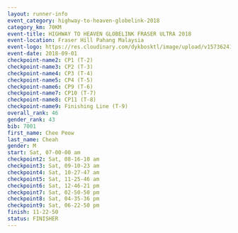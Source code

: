 ```yaml
---
layout: runner-info 
event_category: highway-to-heaven-globelink-2018 
category_km: 70KM 
event-title: HIGHWAY TO HEAVEN GLOBELINK FRASER ULTRA 2018 
event-location: Fraser Hill Pahang Malaysia 
event-logo: https://res.cloudinary.com/dykbosktl/image/upload/v1573624145/Logo/download_nnzjlh.png 
event-date: 2018-09-01 
checkpoint-name2: CP1 (T-2) 
checkpoint-name3: CP2 (T-3) 
checkpoint-name4: CP3 (T-4) 
checkpoint-name5: CP4 (T-5) 
checkpoint-name6: CP9 (T-6) 
checkpoint-name7: CP10 (T-7) 
checkpoint-name8: CP11 (T-8) 
checkpoint-name9: Finishing Line (T-9) 
overall_rank: 46
gender_rank: 43
bib: 7001
first_name: Chee Peow
last_name: Cheah
gender: M
start: Sat, 07-00-00 am
checkpoint2: Sat, 08-16-10 am
checkpoint3: Sat, 09-10-23 am
checkpoint4: Sat, 10-27-47 am
checkpoint5: Sat, 11-25-46 am
checkpoint6: Sat, 12-46-21 pm
checkpoint7: Sat, 02-50-50 pm
checkpoint8: Sat, 04-35-36 pm
checkpoint9: Sat, 06-22-50 pm
finish: 11-22-50
status: FINISHER
---
```

